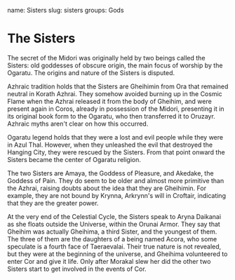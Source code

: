 name: Sisters
slug: sisters
groups:
    Gods

# The Sisters

The secret of the Midori was originally held by two beings called the Sisters: old goddesses of obscure origin, the main focus of worship by the Ogaratu. The origins and nature of the Sisters is disputed.

Azhraic tradition holds that the Sisters are Gheihimin from Ora that remained neutral in Korath Azhrai. They somehow avoided burning up in the Cosmic Flame when the Azhrai released it from the body of Gheihim, and were present again in Coros, already in possession of the Midori, presenting it in its original book form to the Ogaratu, who then transferred it to Oruzayr. Azhraic myths aren't clear on how this occurred.

Ogaratu legend holds that they were a lost and evil people while they were in Azul Thal. However, when they unleashed the evil that destroyed the Hanging City, they were rescued by the Sisters. From that point onward the Sisters became the center of Ogaratu religion.

The two Sisters are Amaya, the Goddess of Pleasure, and Akedake, the Goddess of Pain. They do seem to be older and almost more primitive than the Azhrai, raising doubts about the idea that they are Gheihimin. For example, they are not bound by Krynna, Arkrynn's will in Croftair, indicating that they are the greater power.

At the very end of the Celestial Cycle, the Sisters speak to Aryna Daikanai as she floats outside the Universe, within the Orunai Armor. They say that Gheihim was actually Gheihima, a third Sister, and the youngest of them. The three of them are the daughters of a being named Acora, who some speculate is a fourth face of Taeraevalai. Their true nature is not revealed, but they were at the beginning of the universe, and Gheihima volunteered to enter Cor and give it life. Only after Morakal slew her did the other two Sisters start to get involved in the events of Cor.

